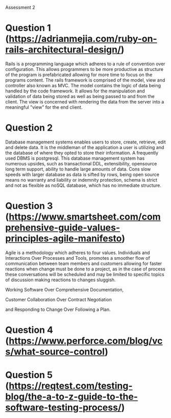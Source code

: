 Assessment 2

# Question 1 (https://adrianmejia.com/ruby-on-rails-architectural-design/)

Rails is a programming language which adheres to a rule of convention over configuration. This allows programmers to be more productive as structure of the program is prefabricated allowing for more time to focus on the programs content. The rails framework is comprised of the model, view and controller also known as MVC. The model contains the logic of data being handled by the code framework. It allows for the manipulation and validation of data being stored as well as being passed to and from the client. The view is concerned with rendering the data from the server into a meaningful "view" for the end client. 


# Question 2

Database management systems enables users to store, create, retrieve, edit and delete data. It is the middleman of the application a user is utilizing and the database of where they opted to store their information. A frequently used DBMS is postgresql. This database management system has numerous upsides, such as transactional DDL, extensibility, opensource long term support, ability to handle large amounts of data. Cons slow speeds with larger database as data is sifted by rows, being open source means no warranty and liability or indemnity protection, schema is strict and not as flexible as noSQL database, which has no immediate structure.

# Question 3 (https://www.smartsheet.com/comprehensive-guide-values-principles-agile-manifesto)

Agile is a methodology which adheres to four values. Individuals and Interactions Over Processes and Tools, promotes a smoother flow of communication between team members and customers allowing for faster reactions when change must be done to a project, as in the case of process these conversations will be scheduled and may be limited to specific topics of discussion making reactions to changes sluggish.

 Working Software Over Comprehensive Documentation,


  Customer Collaboration Over Contract Negotiation
  
  
   and Responding to Change Over Following a Plan.


# Question 4 (https://www.perforce.com/blog/vcs/what-source-control)



# Question 5 (https://reqtest.com/testing-blog/the-a-to-z-guide-to-the-software-testing-process/)
